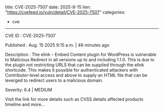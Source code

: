  
title: CVE-2025-7507
date: 2025-8-15
lien: "https://cvefeed.io/vuln/detail/CVE-2025-7507"
categories:
  - cve
---

CVE ID : CVE-2025-7507

Published :  Aug. 15
2025
9:15 a.m. | 46 minutes ago

Description : The elink – Embed Content plugin for WordPress is vulnerable to Malicious Redirect in all versions up to
and including
1.1.0. This is due to the plugin not restricting URLS that can be supplied through the elink shortcode. This makes it possible for authenticated attackers
with Contributor-level access and above
to supply an HTML file that can be leverged to redirect users to a malicious domain.

Severity: 6.4 | MEDIUM

Visit the link for more details
such as CVSS details
affected products
timeline
and more...
